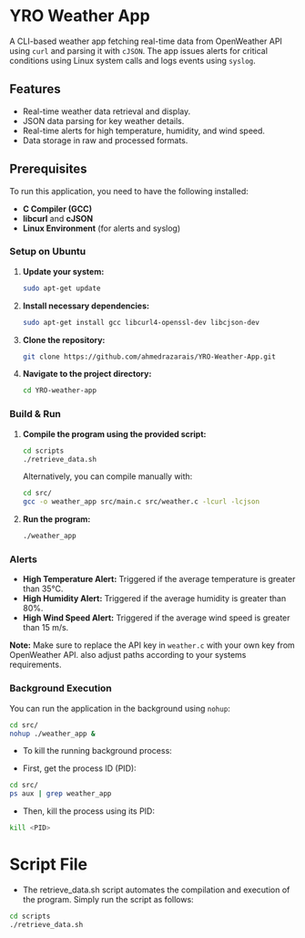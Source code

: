 # YRO Weather App

A CLI-based weather app fetching real-time data from OpenWeather API using `curl` and parsing it with `cJSON`. The app issues alerts for critical conditions using Linux system calls and logs events using `syslog`.

## Features
- Real-time weather data retrieval and display.
- JSON data parsing for key weather details.
- Real-time alerts for high temperature, humidity, and wind speed.
- Data storage in raw and processed formats.





## Prerequisites
To run this application, you need to have the following installed:
- **C Compiler (GCC)**
- **libcurl** and **cJSON**
- **Linux Environment** (for alerts and syslog)

### Setup on Ubuntu
1. **Update your system:**
    ```bash
    sudo apt-get update
    ```

2. **Install necessary dependencies:**
    ```bash
    sudo apt-get install gcc libcurl4-openssl-dev libcjson-dev
    ```

3. **Clone the repository:**
    ```bash
    git clone https://github.com/ahmedrazarais/YRO-Weather-App.git
    ```

4. **Navigate to the project directory:**
    ```bash
    cd YRO-weather-app
    ```

### Build & Run
1. **Compile the program using the provided script:**
    ```bash
    cd scripts
    ./retrieve_data.sh
    ```

    Alternatively, you can compile manually with:
    ```bash
    cd src/
    gcc -o weather_app src/main.c src/weather.c -lcurl -lcjson
    ```

2. **Run the program:**
    ```bash
    ./weather_app
    ```

### Alerts
- **High Temperature Alert:** Triggered if the average temperature is greater than 35°C.
- **High Humidity Alert:** Triggered if the average humidity is greater than 80%.
- **High Wind Speed Alert:** Triggered if the average wind speed is greater than 15 m/s.

**Note:** Make sure to replace the API key in `weather.c` with your own key from OpenWeather API. also adjust paths according to your systems requirements.

### Background Execution

You can run the application in the background using `nohup`:

```bash
cd src/
nohup ./weather_app &

```
- To kill the running background process:

- First, get the process ID (PID):
```bash
cd src/
ps aux | grep weather_app
```

- Then, kill the process using its PID:

```bash
kill <PID>
```

# Script File
- The retrieve_data.sh script automates the compilation and execution of the program. Simply run the script as follows:

```bash
cd scripts
./retrieve_data.sh

```



